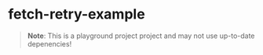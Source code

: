# fetch-retry-example
> **Note**: This is a playground project project and may not use up-to-date depenencies!